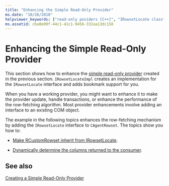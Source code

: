 ```yaml
---
title: "Enhancing the Simple Read-Only Provider"
ms.date: "10/26/2018"
helpviewer_keywords: ["read-only poviders [C++]", "IRowsetLocate class", "IRowsetLocate class, adding to OLE DB template providers", "simple read-only poviders [C++]"]
ms.assetid: cba0e09f-44c1-41c1-9456-332aa13dc158
---
```

# Enhancing the Simple Read-Only Provider

This section shows how to enhance the [simple read-only provider](../../data/oledb/implementing-the-simple-read-only-provider.md) created in the previous section. `IRowsetLocateImpl` creates an implementation for the `IRowsetLocate` interface and adds bookmark support for you.

When you have a working provider, you might want to enhance it to make the provider update, handle transactions, or enhance the performance of the row-fetching algorithm. Most provider enhancements involve adding an interface to an existing COM object.

The example in the following topics enhances the row-fetching mechanism by adding the `IRowsetLocate` interface to `CAgentRowset`. The topics show you how to:

- [Make RCustomRowset inherit from IRowsetLocate](../../data/oledb/modifying-the-inheritance-of-rmyproviderrowset.md).

- [Dynamically determine the columns returned to the consumer](../../data/oledb/dynamically-determining-columns-returned-to-the-consumer.md).

## See also

[Creating a Simple Read-Only Provider](../../data/oledb/creating-a-simple-read-only-provider.md)<br/>
